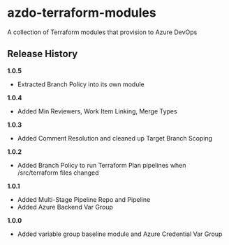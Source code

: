 # azdo-terraform-modules
A collection of Terraform modules that provision to Azure DevOps

## Release History

**1.0.5**
- Extracted Branch Policy into its own module 

**1.0.4**
- Added Min Reviewers, Work Item Linking, Merge Types 

**1.0.3**
- Added Comment Resolution and cleaned up Target Branch Scoping

**1.0.2**
- Added Branch Policy to run Terraform Plan pipelines when /src/terraform files changed

**1.0.1**
- Added Multi-Stage Pipeline Repo and Pipeline
- Added Azure Backend Var Group

**1.0.0**
- Added variable group baseline module and Azure Credential Var Group